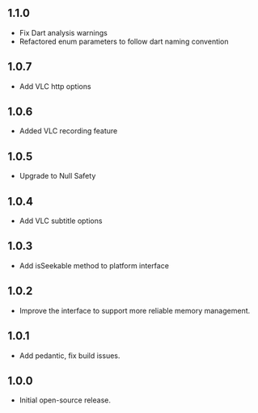 ## 1.1.0

- Fix Dart analysis warnings
- Refactored enum parameters to follow dart naming convention 

## 1.0.7

- Add VLC http options

## 1.0.6

- Added VLC recording feature

## 1.0.5

- Upgrade to Null Safety

## 1.0.4

- Add VLC subtitle options

## 1.0.3

- Add isSeekable method to platform interface

## 1.0.2

- Improve the interface to support more reliable memory management.

## 1.0.1

- Add pedantic, fix build issues.

## 1.0.0

- Initial open-source release.